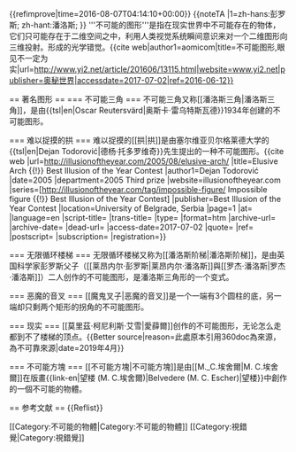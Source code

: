 {{refimprove|time=2016-08-07T04:14:10+00:00}}
{{noteTA
|1=zh-hans:彭罗斯; zh-hant:潘洛斯; 
}}
'''不可能的图形'''是指在现实世界中不可能存在的物体，它们只可能存在于二维空间之中，利用人类视觉系统瞬间意识来对一个二维图形向三维投射。形成的光学错觉。<ref>{{cite web|author1=aomicom|title=不可能图形,眼见不一定为实|url=http://www.yi2.net/article/201606/13115.html|website=www.yi2.net|publisher=奥秘世界|accessdate=2017-07-02|ref=2016-06-12}}</ref>

== 著名图形 ==
=== 不可能三角 ===
不可能三角又称[[潘洛斯三角|潘洛斯三角]]，是由{{tsl|en|Oscar Reutersvärd|奥斯卡·雷乌特斯瓦德}}1934年创建的不可能图形。

=== 难以捉摸的拱 ===
难以捉摸的[[拱|拱]]是由塞尔维亚贝尔格莱德大学的{{tsl|en|Dejan Todorović|德杨·托多罗维奇}}先生提出的一种不可能图形。<ref>{{cite web |url=http://illusionoftheyear.com/2005/08/elusive-arch/ |title=Elusive Arch {{!}} Best Illusion of the Year Contest |author1=Dejan Todorović |date=2005 |department=2005 Third prize |website=illusionoftheyear.com |series=[http://illusionoftheyear.com/tag/impossible-figure/ Impossible figure {{!}} Best Illusion of the Year Contest] |publisher=Best Illusion of the Year Contest |location=University of Belgrade, Serbia |page=1 |at= |language=en |script-title= |trans-title= |type= |format=htm |archive-url= |archive-date= |dead-url= |access-date=2017-07-02 |quote= |ref= |postscript= |subscription= |registration=}}</ref>

=== 无限循环楼梯 ===
无限循环楼梯又称为[[潘洛斯阶梯|潘洛斯阶梯]]，是由英国科学家彭罗斯父子（[[莱昂内尔·彭罗斯|莱昂内尔·潘洛斯]]與[[罗杰·潘洛斯|罗杰·潘洛斯]]）二人创作的不可能图形，是潘洛斯三角形的一个变式。

=== 恶魔的音叉 ===
[[魔鬼叉子|恶魔的音叉]]是一个一端有3个圆柱的底，另一端却只剩两个矩形的拐角的不可能图形。

=== 现实 ===
[[莫里茲·柯尼利斯·艾雪|愛薛爾]]创作的不可能图形，无论怎么走都到不了楼梯的顶点。{{Better source|reason=此處原本引用360doc為來源，為不可靠來源|date=2019年4月}}

=== 不可能方塊 ===
[[不可能方塊|不可能方塊]]是由[[M._C.埃舍爾|M. C.埃舍爾]]在版畫{{link-en|望楼 (M. C.埃舍爾)|Belvedere (M. C. Escher)|望楼}}中創作的一個不可能的物體。

== 参考文献 ==
{{Reflist}}

[[Category:不可能的物體|Category:不可能的物體]]
[[Category:視錯覺|Category:視錯覺]]
